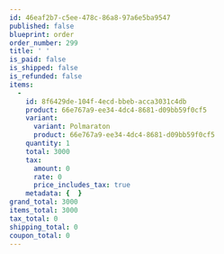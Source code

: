 ```yaml
---
id: 46eaf2b7-c5ee-478c-86a8-97a6e5ba9547
published: false
blueprint: order
order_number: 299
title: ' '
is_paid: false
is_shipped: false
is_refunded: false
items:
  -
    id: 8f6429de-104f-4ecd-bbeb-acca3031c4db
    product: 66e767a9-ee34-4dc4-8681-d09bb59f0cf5
    variant:
      variant: Polmaraton
      product: 66e767a9-ee34-4dc4-8681-d09bb59f0cf5
    quantity: 1
    total: 3000
    tax:
      amount: 0
      rate: 0
      price_includes_tax: true
    metadata: {  }
grand_total: 3000
items_total: 3000
tax_total: 0
shipping_total: 0
coupon_total: 0
---
```

